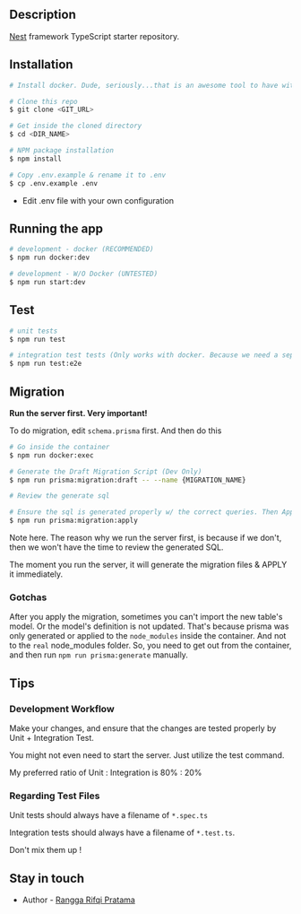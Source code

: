 ## Description

[Nest](https://github.com/nestjs/nest) framework TypeScript starter repository.

## Installation

```bash
# Install docker. Dude, seriously...that is an awesome tool to have with.

# Clone this repo
$ git clone <GIT_URL>

# Get inside the cloned directory
$ cd <DIR_NAME>

# NPM package installation
$ npm install

# Copy .env.example & rename it to .env
$ cp .env.example .env
```

- Edit .env file with your own configuration

## Running the app

```bash
# development - docker (RECOMMENDED)
$ npm run docker:dev

# development - W/O Docker (UNTESTED)
$ npm run start:dev
```

## Test

```bash
# unit tests
$ npm run test

# integration test tests (Only works with docker. Because we need a separate database connection)
$ npm run test:e2e
```

## Migration

**Run the server first. Very important!**

To do migration, edit `schema.prisma` first.
And then do this

```bash
# Go inside the container
$ npm run docker:exec

# Generate the Draft Migration Script (Dev Only)
$ npm run prisma:migration:draft -- --name {MIGRATION_NAME}

# Review the generate sql

# Ensure the sql is generated properly w/ the correct queries. Then Apply the migration (Dev only)
$ npm run prisma:migration:apply

```

Note here. The reason why we run the server first, is because if we don't, then we won't have the time to review the generated SQL.

The moment you run the server, it will generate the migration files & APPLY it immediately.

### Gotchas
After you apply the migration, sometimes you can't import the new table's model. Or the model's definition is not updated.
That's because prisma was only generated or applied to the `node_modules` inside the container. And not to the `real` node_modules folder.
So, you need to get out from the container, and then run `npm run prisma:generate` manually.

## Tips

### Development Workflow

Make your changes, and ensure that the changes are tested properly by Unit + Integration Test.

You might not even need to start the server. Just utilize the test command.

My preferred ratio of Unit : Integration is 80% : 20%

### Regarding Test Files

Unit tests should always have a filename of `*.spec.ts`

Integration tests should always have a filename of `*.test.ts`.

Don't mix them up !

## Stay in touch

- Author - [Rangga Rifqi Pratama](https://ranggarifqi.com)
